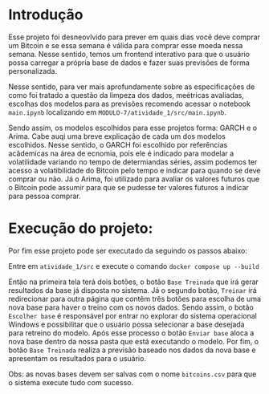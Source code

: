 # Introdução

Esse projeto foi desneovlvido para prever em quais dias você deve comprar um Bitcoin e se essa semana é válida para comprar esse moeda nessa semana. Nesse sentido, temos um frontend interativo para que o usuário possa carregar a própria base de dados e fazer suas previsões de forma personalizada.

Nesse sentido, para ver mais aprofundamente sobre as especificações de como foi tratado a questão da limpeza dos dados, meétricas avaliadas, escolhas dos modelos para as previsões recomendo acessar o notebook `main.ipynb` localizando em `MODULO-7/atividade_1/src/main.ipynb`.

Sendo assim, os modelos escolhidos para esse projetos forma: GARCH e o Arima. Cabe auqi uma breve explicação de cada um dos modelos escolhidos. Nesse sentido, o GARCH foi escolhido por referências acâdemicas na área de ecnomia, pois ele é indicado para modelar a volatilidade variando no tempo de determiandas séries, assim podemos ter acesso a volatibilidade do Bitcoin pelo tempo e indicar para quando se deve comprar ou não. Já o Arima, foi utilizado para avaliar os valores futuros que o Bitcoin pode assumir para que se pudesse ter valores futuros a indicar para pessoa comprar.

# Execução do projeto:

Por fim esse projeto pode ser executado da seguindo os passos abaixo:

Entre em `atividade_1/src` e execute o comando `docker compose up --build`

Então na primeira tela terá dois botões, o botão `Base Treinada` que irá gerar resultados da base já disposta no sistema. Já o segundo botão, `Treinar` irá redirecionar para outra página que contêm três botões para escolha de uma nova base para haver o treino com os novos dados. Sendo assim, o botão `Escolher base` é responsável por entrar no explorar do sistema operacional Windows e possibilitar que o usuário possa selecionar a base desejada para retreino do modelo. Após esse processo o botão `Enviar base` aloca a nova base dentro da nossa pasta que está executando o modelo. Por fim, o botão `Base Treinada` realiza a previsão baseado nos dados da nova base e apresentam os resultados para o usuário. 

Obs: as novas bases devem ser salvas com o nome `bitcoins.csv` para que o sistema execute tudo com sucesso.

